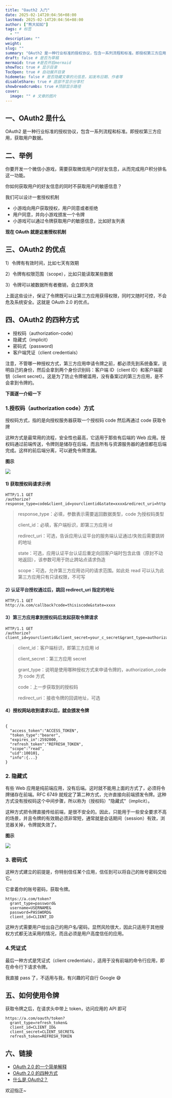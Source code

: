 ```yaml
---
title: "Oauth2 入门"
date: 2025-02-14T20:04:56+08:00
lastmod: 2025-02-14T20:04:56+08:00
author: ["熊大如如"]
tags: # 标签
  - ""
description: ""
weight:
slug: ""
summary: "OAuth2 是一种行业标准的授权协议，包含一系列流程和标准。即授权第三方应用，获取用户数据。"
draft: false # 是否为草稿
mermaid: true #是否开启mermaid
showToc: true # 显示目录
TocOpen: true # 自动展开目录
hidemeta: false # 是否隐藏文章的元信息，如发布日期、作者等
disableShare: true # 底部不显示分享栏
showbreadcrumbs: true #顶部显示路径
cover:
  image: "" # 文章的图片
---
```


## 一、OAuth2 是什么

OAuth2 是一种行业标准的授权协议，包含一系列流程和标准。即授权第三方应用，获取用户数据。

## 二、举例

你要开发一个微信小游戏，需要获取微信用户的好友信息，从而完成用户积分排名这一功能。

你如何获取用户的好友信息的同时不获取用户的敏感信息？

我们可以设计一套授权机制

- 小游戏向用户获取授权，用户同意或者拒绝
- 用户同意，并向小游戏颁发一个令牌
- 小游戏可以通过令牌获取用户的敏感信息，比如好友列表

**现在 OAuth 就是这套授权机制**

## 三、OAuth2 的优点

1）令牌有有效时间，比如七天有效期

2）令牌有权限范围（scope），比如只能读取某些数据

3）令牌可以被数据所有者撤销，会立即失效

上面这些设计，保证了令牌既可以让第三方应用获得权限，同时又随时可控，不会危及系统安全。这就是 OAuth 2.0 的优点。

## 四、OAuth2 的四种方式

- 授权码（authorization-code）
- 隐藏式（implicit）
- 密码式（password)
- 客户端凭证（client credentials）

注意，不管哪一种授权方式，第三方应用申请令牌之前，都必须先到系统备案，说明自己的身份，然后会拿到两个身份识别码：客户端 ID（client ID）和客户端密钥（client secret）。这是为了防止令牌被滥用，没有备案过的第三方应用，是不会拿到令牌的。

**下面逐一介绍一下**

### 1.授权码（authorization code）方式

授权码方式，指的是向授权服务器获取一个授权码 code 然后再通过 code 获取令牌

这种方式是最常用的流程，安全性也最高，它适用于那些有后端的 Web 应用。授权码通过前端传送，令牌则是储存在后端，而且所有与资源服务器的通信都在后端完成。这样的前后端分离，可以避免令牌泄漏。

**图示**

![](https://cdn.jsdelivr.net/gh/xxrBear/image//Hugo/202502142006475.png)

#### 1) 获取授权码请求示例

```shell
HTTP/1.1 GET
/authorize?response_type=code&client_id=yourclientid&state=xxxx&redirect_uri=http://a.com/callback&scope=read
```

> response_type：必填，参数表示需要返回数据类型，code 为授权码类型
>
> client_id：必填，客户端标识，即第三方应用 id
>
> redirect_uri：可选，告诉应用认证平台的服务端认证通过/失败后需要跳转的地址
>
> state：可选，应用认证平台认证后重定向回客户端时包含此值（原封不动地返回），该参数可用于防止跨站点请求伪造
>
> scope：可选，允许第三方应用访问的请求范围。如此处 read 可以认为此第三方应用只有只读权限，不可写

#### <font style="color:rgb(37, 41, 51);">2) 认证平台授权通过后，跳回 redirect_uri 指定的地址</font>

```shell
HTTP/1.1 GET
http://a.com/callback?code=thisiscode&state=xxxx
```

#### <font style="color:rgb(37, 41, 51);">3）第三方应用拿到授权码后发起获取令牌请求</font>

```shell
HTTP/1.1 GET
/authorize?client_id=yourclientid&client_secret=your_c_secret&grant_type=authorization_code&code=thisiscode&redirect_uri=CALLBACK_URL
```

> client_id：客户端标识，即第三方应用 id
>
> client_secret：第三方应用 secret
>
> grant_type：说明是使用哪种授权方式来申请令牌的，authorization_code 为 code 方式
>
> code：上一步获取到的授权码
>
> redirect_uri：接收令牌的回调地址，可选

#### 4）授权网站收到请求以后，就会颁发令牌

```shell

{
  "access_token":"ACCESS_TOKEN",
  "token_type":"bearer",
  "expires_in":2592000,
  "refresh_token":"REFRESH_TOKEN",
  "scope":"read",
  "uid":100101,
  "info":{...}
}
```

### 2. 隐藏式

有些 Web 应用是纯前端应用，没有后端。这时就不能用上面的方式了，必须将令牌储存在前端。RFC 6749 就规定了第二种方式，允许直接向前端颁发令牌。这种方式没有授权码这个中间步骤，所以称为（授权码）"隐藏式"（implicit）。

这种方式把令牌直接传给前端，是很不安全的。因此，只能用于一些安全要求不高的场景，并且令牌的有效期必须非常短，通常就是会话期间（session）有效，浏览器关掉，令牌就失效了。

**图示**

![](https://cdn.jsdelivr.net/gh/xxrBear/image//Hugo/202502142007960.png)

### 3. 密码式

这种方式建立的前提是，你特别信任某个应用，信任到可以将自己的账号密码交给它。

它拿着你的账号密码，获取令牌。

```shell
https://a.com/token?
  grant_type=password&
  username=USERNAME&
  password=PASSWORD&
  client_id=CLIENT_ID
```

这种方式需要用户给出自己的用户名/密码，显然风险很大，因此只适用于其他授权方式都无法采用的情况，而且必须是用户高度信任的应用。

### 4.凭证式

最后一种方式是凭证式（client credentials），适用于没有前端的命令行应用，即在命令行下请求令牌。

我直接 pass 了，不适用与我，有兴趣的可自行 Google 😅

## 五、如何使用令牌

获取令牌之后，在请求头中带上 token，访问应用的 API 即可

```shell
https://a.com/oauth/token?
  grant_type=refresh_token&
  client_id=CLIENT_ID&
  client_secret=CLIENT_SECRET&
  refresh_token=REFRESH_TOKEN
```

## 六、链接

- [OAuth 2.0 的一个简单解释](https://www.ruanyifeng.com/blog/2019/04/oauth_design.html)
- [OAuth 2.0 的四种方式](https://www.ruanyifeng.com/blog/2019/04/oauth-grant-types.html)
- [什么是 OAuth2？](https://juejin.cn/post/7155058341168087076)

欢迎指正~
